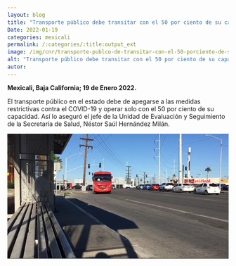 ```yaml
---
layout: blog
title: "Transporte público debe transitar con el 50 por ciento de su capacidad"
Date: 2022-01-19
categories: mexicali
permalink: /:categories/:title:output_ext
image: /img/cnr/transporte-publco-de-transitar-con-el-50-porciento-de-su-capacidad.png
alt: "Transporte público debe transitar con el 50 por ciento de su capacidad"
autor:
---
```


**Mexicali, Baja California; 19 de Enero 2022.** 

El transporte público en el estado debe de apegarse a las medidas restrictivas contra el COVID-19 y operar solo con el 50 por ciento de su capacidad. Así lo aseguró el jefe de la Unidad de Evaluación y Seguimiento de la Secretaría de Salud, Néstor Saúl Hernández Milán.

<div id="carouselExampleSlidesOnly" class="carousel slide" data-ride="carousel">
  <div class="carousel-inner">
    <div class="carousel-item active">
       <img class="d-block w-100" src="/img/cnr/transporte-publco-de-transitar-con-el-50-porciento-de-su-capacidad.png" loading="lazy"  alt="Transporte público debe transitar con el 50 por ciento de su capacidad">
    </div>
  </div>
</div>